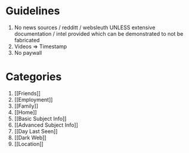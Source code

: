# Guidelines

1. No news sources / redditt / websleuth UNLESS extensive documentation / intel provided which can be demonstrated to not be fabricated
2. Videos => Timestamp 
3. No paywall


# Categories
1. [[Friends]]
2. [[Employment]]
3. [[Family]]
4. [[Home]]
5. [[Basic Subject Info]]
6. [[Advanced Subject Info]]
7. [[Day Last Seen]]
8. [[Dark Web]]
9. [[Location]]